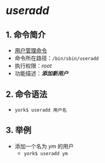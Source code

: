 # *useradd*

## 1. 命令简介

- <u>用户管理命令</u>
- 命令所在路径：`/bin/sbin/useradd`
- 执行权限：*root*
- 功能描述：***添加新用户***

## 2. 命令语法

- `york$ useradd 用户名`

## 3. 举例

- 添加一个名为 *ym* 的用户
    - `york$ useradd ym`